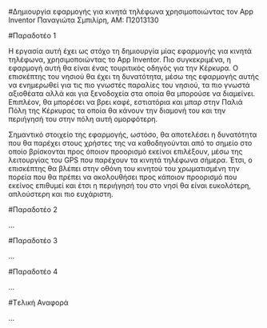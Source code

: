#Δημιουργία εφαρμογής για κινητά τηλέφωνα χρησιμοποιώντας τον App Inventor
Παναγιώτα Σμπιλίρη,
ΑΜ: Π2013130

#Παραδοτέο 1

Η εργασία αυτή έχει ως στόχο τη δημιουργία μίας εφαρμογής για κινητά τηλέφωνα, χρησιμοποιώντας το App Inventor. Πιο συγκεκριμένα, η εφαρμογή αυτή θα είναι ένας τουριτικός οδηγός για την Κέρκυρα. Ο επισκέπτης του νησιού θα έχει τη δυνατότητα, μέσω της εφαρμογής αυτής να ενημερωθεί για τις πιο γνωστές παραλίες του νησιού, τα πιο γνωστά αξιοθέατα αλλά και για ξενοδοχεία στα οποία θα μπορούσε να διαμείνει. Επιπλέον, θα μπορέσει  να βρει καφέ, εστιατόρια και μπαρ στην Παλιά Πόλη της Κέρκυρας τα οποία θα κάνουν την διαμονή του και την περιήγησή του στην πόλη αυτή ομορφότερη.

Σημαντικό στοιχείο της εφαρμογής, ωστόσο, θα αποτελέσει η δυνατότητα που θα παρέχει στους χρήστες της να καθοδηγούνται από το σημείο στο οποίο βρίσκονται προς όποιον προορισμό εκείνοι επιλέξουν, μέσω της λειτουργίας του GPS που παρέχουν τα κινητά τηλέφωνα σήμερα. Έτσι, ο επισκέπτης θα βλέπει στην οθόνη του κινητού του χρωματισμένη την πορεία που θα πρέπει να ακολουθήσει προς κάποιον προορισμό που εκείνος επιθυμεί και έτσι η περιήγησή του στο νησί θα είναι ευκολότερη, απλούστερη και πιο ευχάριστη.

#Παραδοτέο 2

…

#Παραδοτέο 3

...

#Παραδοτέο 4

...

#Tελική Αναφορά

...
